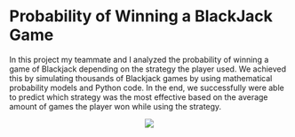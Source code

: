 # Probability of Winning a BlackJack Game
In this project my teammate and I analyzed the probability of winning a game of Blackjack depending on the strategy the player used. We achieved this by simulating thousands of Blackjack games by using mathematical probability models and Python code. In the end, we successfully were able to predict which strategy was the most effective based on the average amount of games the player won while using the strategy.

<p align="center">
    <img src="https://user-images.githubusercontent.com/113075689/222923725-0ecadfe9-100b-44f9-9fb3-7402b5ad528a.png">
</p>

